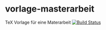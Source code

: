 # vorlage-masterarbeit
TeX Vorlage für eine Materarbeit
[![Build Status](https://travis-ci.org/mgmax/vorlage-masterarbeit.svg?branch=travis)](https://travis-ci.org/mgmax/vorlage-masterarbeit)
